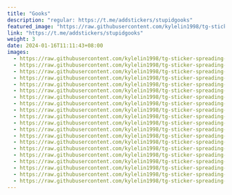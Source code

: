 ```yaml
---
title: "Gooks"
description: "regular: https://t.me/addstickers/stupidgooks"
featured_image: "https://raw.githubusercontent.com/kylelin1998/tg-sticker-spreading-worldwide-images/main/img/3ac183df-6829-430d-b9e8-64bd6cd2fd1b.jpg"
link: "https://t.me/addstickers/stupidgooks"
weight: 3
date: 2024-01-16T11:11:43+08:00
images:
  - https://raw.githubusercontent.com/kylelin1998/tg-sticker-spreading-worldwide-images/main/img/3ac183df-6829-430d-b9e8-64bd6cd2fd1b.jpg
  - https://raw.githubusercontent.com/kylelin1998/tg-sticker-spreading-worldwide-images/main/img/f56de3e1-3319-405d-8083-eee6f0ebd9b4.jpg
  - https://raw.githubusercontent.com/kylelin1998/tg-sticker-spreading-worldwide-images/main/img/c79e5189-a896-4001-9884-ceb2f14e0cda.jpg
  - https://raw.githubusercontent.com/kylelin1998/tg-sticker-spreading-worldwide-images/main/img/0617fb91-10d1-41da-b216-efd418fca3f0.jpg
  - https://raw.githubusercontent.com/kylelin1998/tg-sticker-spreading-worldwide-images/main/img/ec38de34-16b4-4cea-95cd-4fad9881a55b.jpg
  - https://raw.githubusercontent.com/kylelin1998/tg-sticker-spreading-worldwide-images/main/img/ea68ee40-9ba1-4d51-aaef-0e6dd963af9a.jpg
  - https://raw.githubusercontent.com/kylelin1998/tg-sticker-spreading-worldwide-images/main/img/c035cb96-68e5-486e-bc79-735e247ac81e.jpg
  - https://raw.githubusercontent.com/kylelin1998/tg-sticker-spreading-worldwide-images/main/img/ed387836-cc98-4a88-9524-03aeb4ca5d80.jpg
  - https://raw.githubusercontent.com/kylelin1998/tg-sticker-spreading-worldwide-images/main/img/c6a08041-458c-446d-bc25-75177c3ae43b.jpg
  - https://raw.githubusercontent.com/kylelin1998/tg-sticker-spreading-worldwide-images/main/img/8dee55dc-874c-47df-8745-11a85b4e00e3.jpg
  - https://raw.githubusercontent.com/kylelin1998/tg-sticker-spreading-worldwide-images/main/img/e5e3318b-9b80-4c3f-9dcf-a5f7f73e2bcf.jpg
  - https://raw.githubusercontent.com/kylelin1998/tg-sticker-spreading-worldwide-images/main/img/7a8b1eed-fe6f-4470-ae84-3ee0adb6872d.jpg
  - https://raw.githubusercontent.com/kylelin1998/tg-sticker-spreading-worldwide-images/main/img/f174c3de-32c5-4269-8ddf-a6558e55dbec.jpg
  - https://raw.githubusercontent.com/kylelin1998/tg-sticker-spreading-worldwide-images/main/img/b3fb8704-b63f-49d8-824c-79aea7b0ce14.jpg
  - https://raw.githubusercontent.com/kylelin1998/tg-sticker-spreading-worldwide-images/main/img/5421e5af-da8f-41b9-bc44-51a4b365af5b.jpg
  - https://raw.githubusercontent.com/kylelin1998/tg-sticker-spreading-worldwide-images/main/img/f199c2e0-24a8-46ed-aa4a-bb4b9e5dfd27.jpg
  - https://raw.githubusercontent.com/kylelin1998/tg-sticker-spreading-worldwide-images/main/img/5ac9fc18-4821-4261-b9f5-7f496e8f7eab.jpg
  - https://raw.githubusercontent.com/kylelin1998/tg-sticker-spreading-worldwide-images/main/img/537964d7-a15c-48ef-91e1-1246830f0e8a.jpg
  - https://raw.githubusercontent.com/kylelin1998/tg-sticker-spreading-worldwide-images/main/img/88aef6f6-d0c4-4800-bfd7-6896a30700ef.jpg
  - https://raw.githubusercontent.com/kylelin1998/tg-sticker-spreading-worldwide-images/main/img/f55bb6ce-3800-4cf8-8d14-ed857117d72a.jpg
---
```


